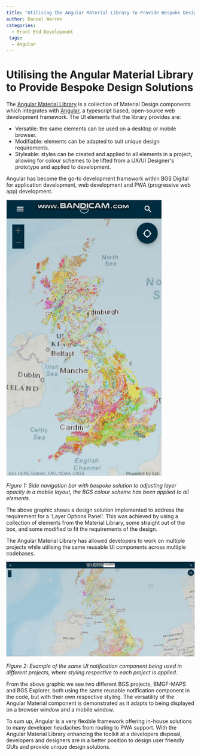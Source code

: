 ```yaml
---
title: "Utilising the Angular Material Library to Provide Bespoke Design Solutions"
author: Daniel Warren
categories: 
  - Front End Development
 tags:
  - Angular
---
```


# Utilising the Angular Material Library to Provide Bespoke Design Solutions

The [Angular Material Library](https://material.angular.io/) is a collection of Material Design components which integrates with [Angular](https://angular.io/), a typescript based, open-source web development framework. The UI elements that the library provides are:
 - Versatile: the same elements can be used on a desktop or mobile browser.
 - Modifiable: elements can be adapted to suit unique design requirements.
 -  Styleable: styles can be created and applied to all elements in a project, allowing for colour schemes to be lifted from a UX/UI Designer's prototype and applied to development.

Angular has become the go-to development framework within BGS Digital for application development, web development and PWA (progressive web app) development.

![Demo-Mobile](https://github.com/DanielLyleWilliamWarren/BlogDay_AngularMaterial/raw/main/assets/opacitysolution.gif)

*Figure 1: Side navigation bar with bespoke solution to adjusting layer opacity in a mobile layout, the BGS colour scheme has been applied to all elements.*

The above graphic shows a design solution implemented to address the requirement for a 'Layer Options Panel'. This was achieved by using a collection of elements from the Material Library, some straight out of the box, and some modified to fit the requirements of the design. 

The Angular Material Library has allowed developers to work on multiple projects while utilising the same reusable UI components across multiple codebases.

 ![Demo-Notification](https://github.com/DanielLyleWilliamWarren/BlogDay_AngularMaterial/raw/main/assets/notifications.gif)

 *Figure 2: Example of the same UI notification component being used in different projects, where styling respective to each project is applied.* 

From the above graphic we see two different BGS projects, BMGF-MAPS and BGS Explorer, both using the same reusable notification component in the code, but with their own respective styling. The versatility of the Angular Material component is demonstrated as it adapts to being displayed on a browser window and a mobile window.  

To sum up, Angular is a very flexible framework offering in-house solutions to many developer headaches from routing to PWA support. With the Angular Material Library enhancing the toolkit at a developers disposal, developers and designers are in a better position to design user friendly GUIs and provide unique design solutions.
